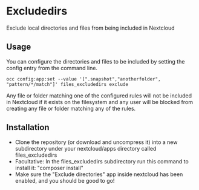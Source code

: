 # Excludedirs

Exclude local directories and files from being included in Nextcloud

## Usage

You can configure the directories and files to be included by setting the config entry from the command line.

```
occ config:app:set --value '[".snapshot","anotherfolder", "pattern/*/match"]' files_excludedirs exclude
```

Any file or folder matching one of the configured rules will not be included in Nextcloud if
it exists on the filesystem and any user will be blocked from creating any file or folder matching
any of the rules.

## Installation

* Clone the repository (or download and uncompress it) into a new subdirectory under your nextcloud/apps directory called files\_excludedirs
* Facultative: In the files\_excludedirs subdirectory run this command to install it: "composer install"
* Make sure the "Exclude directories" app inside nextcloud has been enabled, and you should be good to go!
